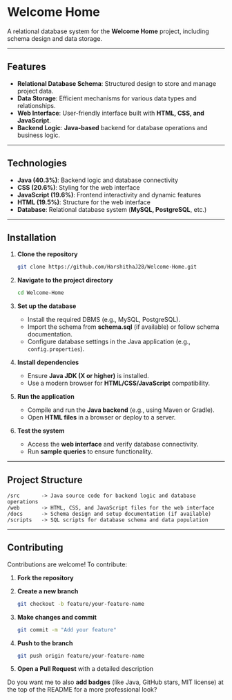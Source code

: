 # Welcome Home

A relational database system for the **Welcome Home** project, including schema design and data storage.

---

## Features

- **Relational Database Schema**: Structured design to store and manage project data.  
- **Data Storage**: Efficient mechanisms for various data types and relationships.  
- **Web Interface**: User-friendly interface built with **HTML, CSS, and JavaScript**.  
- **Backend Logic**: **Java-based** backend for database operations and business logic.  

---

## Technologies

- **Java (40.3%)**: Backend logic and database connectivity  
- **CSS (20.6%)**: Styling for the web interface  
- **JavaScript (19.6%)**: Frontend interactivity and dynamic features  
- **HTML (19.5%)**: Structure for the web interface  
- **Database**: Relational database system (**MySQL, PostgreSQL**, etc.)  

---

## Installation

1. **Clone the repository**  
   ```bash
   git clone https://github.com/HarshithaJ28/Welcome-Home.git
   ```

2. **Navigate to the project directory**

   ```bash
   cd Welcome-Home
   ```

3. **Set up the database**

   * Install the required DBMS (e.g., MySQL, PostgreSQL).
   * Import the schema from **schema.sql** (if available) or follow schema documentation.
   * Configure database settings in the Java application (e.g., `config.properties`).

4. **Install dependencies**

   * Ensure **Java JDK (X or higher)** is installed.
   * Use a modern browser for **HTML/CSS/JavaScript** compatibility.

5. **Run the application**

   * Compile and run the **Java backend** (e.g., using Maven or Gradle).
   * Open **HTML files** in a browser or deploy to a server.

6. **Test the system**

   * Access the **web interface** and verify database connectivity.
   * Run **sample queries** to ensure functionality.

---

## Project Structure

```
/src       -> Java source code for backend logic and database operations
/web       -> HTML, CSS, and JavaScript files for the web interface
/docs      -> Schema design and setup documentation (if available)
/scripts   -> SQL scripts for database schema and data population
```

---

## Contributing

Contributions are welcome! To contribute:

1. **Fork the repository**
2. **Create a new branch**

   ```bash
   git checkout -b feature/your-feature-name
   ```
3. **Make changes and commit**

   ```bash
   git commit -m "Add your feature"
   ```
4. **Push to the branch**

   ```bash
   git push origin feature/your-feature-name
   ```
5. **Open a Pull Request** with a detailed description

Do you want me to also **add badges** (like Java, GitHub stars, MIT license) at the top of the README for a more professional look?
```
